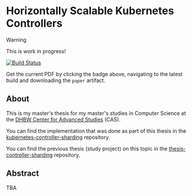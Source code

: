 # Horizontally Scalable Kubernetes Controllers

> [!WARNING]
> This is work in progress!

[![Build Status](https://github.com/timebertt/masters-thesis-controller-sharding/actions/workflows/build.yaml/badge.svg)](https://github.com/timebertt/masters-thesis-controller-sharding/actions/workflows/build.yaml)

Get the current PDF by clicking the badge above, navigating to the latest build and downloading the `paper` artifact.

## About

This is my master's thesis for my master's studies in Computer Science at the [DHBW Center for Advanced Studies](https://www.cas.dhbw.de/) (CAS).

You can find the implementation that was done as part of this thesis in the [kubernetes-controller-sharding](https://github.com/timebertt/kubernetes-controller-sharding) repository.

You can find the previous thesis (study project) on this topic in the [thesis-controller-sharding](https://github.com/timebertt/thesis-controller-sharding) repository.

## Abstract

TBA

